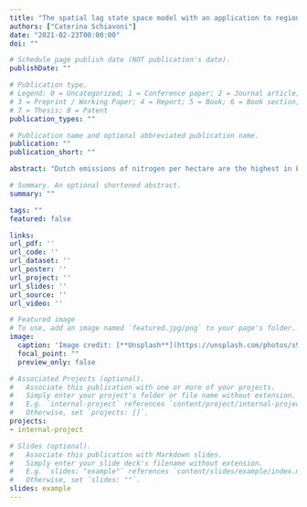 ```yaml
---
title: "The spatial lag state space model with an application to regional concentrations of $NO_2$ in the Netherlands"
authors: ["Caterina Schiavoni"]
date: "2021-02-23T00:00:00"
doi: ""

# Schedule page publish date (NOT publication's date).
publishDate: ""

# Publication type.
# Legend: 0 = Uncategorized; 1 = Conference paper; 2 = Journal article;
# 3 = Preprint / Working Paper; 4 = Report; 5 = Book; 6 = Book section;
# 7 = Thesis; 8 = Patent
publication_types: ""

# Publication name and optional abbreviated publication name.
publication: ""
publication_short: ""

abstract: "Dutch emissions of nitrogen per hectare are the highest in Europe. Up to 40\% of these emissions are made of nitrogen oxides ($NO_X$), and are due to combustion processes, with on-road vehicles being their primary contributors. $NO_X$ is an air pollutant that is responsible for the creation of acid rains and of other secondary pollutants, and can be harmful for the respiratory system. As such, it is a pollutant of concern and modeling its concentrations in the Netherlands, which are approximated by concentrations of nitrogen dioxide ($NO_2$), is of interest. This paper does so at the regional level, by means of a novel spatial lag state space model that takes into account the determinants of $NO_2$ concentrations, such as traffic intensity and meteorological factors, but also spatial spillovers of $NO_2$ that are due to its transportation by the wind. The model also has the flexibility of allowing for time-varying coefficients, it is efficiently estimated by Kalman filtering/smoothing and maximum likelihood, and it is employed for forecasting $NO_2$ concentrations based on different scenarios of road traffic. We find a static effect of the latter variable on the levels of  $NO_2$ concentration, but we also find time-varying differences in $NO_2$ concentrations between peripheral Dutch regions and inland Dutch regions. Our proposed model realistically forecasts an overall decrease in $NO_2$ concentrations of around 35%, following an hypothetical 100% decrease in traffic intensity with respect to its actual observed values. Such a decrease is gradual and it is predicted to take around eight months for Dutch $NO_2$ concentrations to achieve their new  steady level."

# Summary. An optional shortened abstract.
summary: ""

tags: ""
featured: false

links:
url_pdf: ''
url_code: ''
url_dataset: ''
url_poster: ''
url_project: ''
url_slides: ''
url_source: ''
url_video: ''

# Featured image
# To use, add an image named `featured.jpg/png` to your page's folder. 
image:
  caption: 'Image credit: [**Unsplash**](https://unsplash.com/photos/s9CC2SKySJM)'
  focal_point: ""
  preview_only: false

# Associated Projects (optional).
#   Associate this publication with one or more of your projects.
#   Simply enter your project's folder or file name without extension.
#   E.g. `internal-project` references `content/project/internal-project/index.md`.
#   Otherwise, set `projects: []`.
projects:
- internal-project

# Slides (optional).
#   Associate this publication with Markdown slides.
#   Simply enter your slide deck's filename without extension.
#   E.g. `slides: "example"` references `content/slides/example/index.md`.
#   Otherwise, set `slides: ""`.
slides: example
---
```



